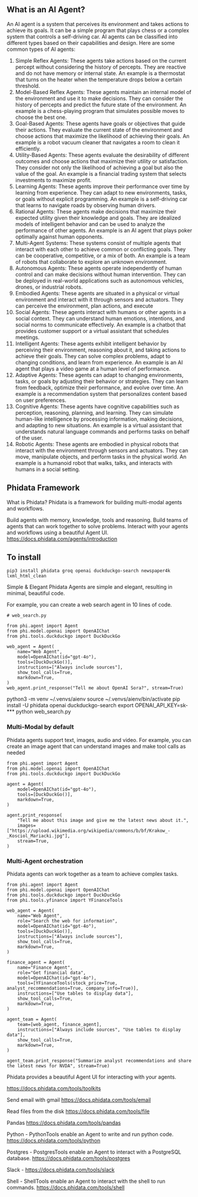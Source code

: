 ## What is an AI Agent?
An AI agent is a system that perceives its environment and takes actions to achieve its goals. It can be a simple program that plays chess or a complex system that controls a self-driving car. AI agents can be classified into different types based on their capabilities and design. Here are some common types of AI agents:
1. Simple Reflex Agents: These agents take actions based on the current percept without considering the history of percepts. They are reactive and do not have memory or internal state. An example is a thermostat that turns on the heater when the temperature drops below a certain threshold.
2. Model-Based Reflex Agents: These agents maintain an internal model of the environment and use it to make decisions. They can consider the history of percepts and predict the future state of the environment. An example is a chess-playing program that simulates possible moves to choose the best one.
3. Goal-Based Agents: These agents have goals or objectives that guide their actions. They evaluate the current state of the environment and choose actions that maximize the likelihood of achieving their goals. An example is a robot vacuum cleaner that navigates a room to clean it efficiently.
4. Utility-Based Agents: These agents evaluate the desirability of different outcomes and choose actions that maximize their utility or satisfaction. They consider not only the likelihood of achieving a goal but also the value of the goal. An example is a financial trading system that selects investments to maximize profit.
5. Learning Agents: These agents improve their performance over time by learning from experience. They can adapt to new environments, tasks, or goals without explicit programming. An example is a self-driving car that learns to navigate roads by observing human drivers.
6. Rational Agents: These agents make decisions that maximize their expected utility given their knowledge and goals. They are idealized models of intelligent behavior and can be used to analyze the performance of other agents. An example is an AI agent that plays poker optimally against human opponents.
7. Multi-Agent Systems: These systems consist of multiple agents that interact with each other to achieve common or conflicting goals. They can be cooperative, competitive, or a mix of both. An example is a team of robots that collaborate to explore an unknown environment.
8. Autonomous Agents: These agents operate independently of human control and can make decisions without human intervention. They can be deployed in real-world applications such as autonomous vehicles, drones, or industrial robots.
9. Embodied Agents: These agents are situated in a physical or virtual environment and interact with it through sensors and actuators. They can perceive the environment, plan actions, and execute
10. Social Agents: These agents interact with humans or other agents in a social context. They can understand human emotions, intentions, and social norms to communicate effectively. An example is a chatbot that provides customer support or a virtual assistant that schedules meetings.
11. Intelligent Agents: These agents exhibit intelligent behavior by perceiving their environment, reasoning about it, and taking actions to achieve their goals. They can solve complex problems, adapt to changing conditions, and learn from experience. An example is an AI agent that plays a video game at a human level of performance.
12. Adaptive Agents: These agents can adapt to changing environments, tasks, or goals by adjusting their behavior or strategies. They can learn from feedback, optimize their performance, and evolve over time. An example is a recommendation system that personalizes content based on user preferences.
13. Cognitive Agents: These agents have cognitive capabilities such as perception, reasoning, planning, and learning. They can simulate human-like intelligence by processing information, making decisions, and adapting to new situations. An example is a virtual assistant that understands natural language commands and performs tasks on behalf of the user.
14. Robotic Agents: These agents are embodied in physical robots that interact with the environment through sensors and actuators. They can move, manipulate objects, and perform tasks in the physical world. An example is a humanoid robot that walks, talks, and interacts with humans in a social setting.

## Phidata Framework
What is Phidata?
Phidata is a framework for building multi-modal agents and workflows.

Build agents with memory, knowledge, tools and reasoning.
Build teams of agents that can work together to solve problems.
Interact with your agents and workflows using a beautiful Agent UI.
https://docs.phidata.com/agents/introduction

## To install
`pip3 install phidata groq openai duckduckgo-search newspaper4k lxml_html_clean`

Simple & Elegant
Phidata Agents are simple and elegant, resulting in minimal, beautiful code.

For example, you can create a web search agent in 10 lines of code.
```
# web_search.py

from phi.agent import Agent
from phi.model.openai import OpenAIChat
from phi.tools.duckduckgo import DuckDuckGo

web_agent = Agent(
    name="Web Agent",
    model=OpenAIChat(id="gpt-4o"),
    tools=[DuckDuckGo()],
    instructions=["Always include sources"],
    show_tool_calls=True,
    markdown=True,
)
web_agent.print_response("Tell me about OpenAI Sora?", stream=True)
```
python3 -m venv ~/.venvs/aienv
source ~/.venvs/aienv/bin/activate
pip install -U phidata openai duckduckgo-search
export OPENAI_API_KEY=sk-***
python web_search.py

### Multi-Modal by default
Phidata agents support text, images, audio and video.
For example, you can create an image agent that can understand images and make tool calls as needed
```
from phi.agent import Agent
from phi.model.openai import OpenAIChat
from phi.tools.duckduckgo import DuckDuckGo

agent = Agent(
    model=OpenAIChat(id="gpt-4o"),
    tools=[DuckDuckGo()],
    markdown=True,
)

agent.print_response(
    "Tell me about this image and give me the latest news about it.",
    images=["https://upload.wikimedia.org/wikipedia/commons/b/bf/Krakow_-_Kosciol_Mariacki.jpg"],
    stream=True,
)
```

### Multi-Agent orchestration
Phidata agents can work together as a team to achieve complex tasks.
```
from phi.agent import Agent
from phi.model.openai import OpenAIChat
from phi.tools.duckduckgo import DuckDuckGo
from phi.tools.yfinance import YFinanceTools

web_agent = Agent(
    name="Web Agent",
    role="Search the web for information",
    model=OpenAIChat(id="gpt-4o"),
    tools=[DuckDuckGo()],
    instructions=["Always include sources"],
    show_tool_calls=True,
    markdown=True,
)

finance_agent = Agent(
    name="Finance Agent",
    role="Get financial data",
    model=OpenAIChat(id="gpt-4o"),
    tools=[YFinanceTools(stock_price=True, analyst_recommendations=True, company_info=True)],
    instructions=["Use tables to display data"],
    show_tool_calls=True,
    markdown=True,
)

agent_team = Agent(
    team=[web_agent, finance_agent],
    instructions=["Always include sources", "Use tables to display data"],
    show_tool_calls=True,
    markdown=True,
)

agent_team.print_response("Summarize analyst recommendations and share the latest news for NVDA", stream=True)
```

Phidata provides a beautiful Agent UI for interacting with your agents.

https://docs.phidata.com/tools/toolkits

Send email with gmail
https://docs.phidata.com/tools/email

Read files from the disk
https://docs.phidata.com/tools/file

Pandas
https://docs.phidata.com/tools/pandas

Python - PythonTools enable an Agent to write and run python code.
https://docs.phidata.com/tools/python

Postgres - PostgresTools enable an Agent to interact with a PostgreSQL database.
https://docs.phidata.com/tools/postgres

Slack - 
https://docs.phidata.com/tools/slack

Shell - ShellTools enable an Agent to interact with the shell to run commands.
https://docs.phidata.com/tools/shell

